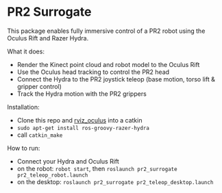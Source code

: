 PR2 Surrogate
=============

This package enables fully immersive control of a PR2 robot using the Oculus Rift and Razer Hydra.

What it does:
- Render the Kinect point cloud and robot model to the Oculus Rift
- Use the Oculus head tracking to control the PR2 head
- Connect the Hydra to the PR2 joystick teleop (base motion, torso lift & gripper control)
- Track the Hydra motion with the PR2 grippers

Installation:
- Clone this repo and [rviz_oculus](https://github.com/ros-visualization/rviz_oculus) into a catkin
- `sudo apt-get install ros-groovy-razer-hydra`
- call `catkin_make`

How to run:
- Connect your Hydra and Oculus Rift
- on the robot: `robot start`, then `roslaunch pr2_surrogate pr2_teleop_robot.launch`
- on the desktop: `roslaunch pr2_surrogate pr2_teleop_desktop.launch`
